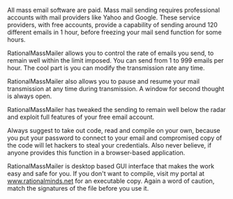 All mass email software are paid. Mass mail sending requires professional accounts with mail providers like Yahoo and Google. These service providers, with free accounts, provide a capability of sending around 120 different emails in 1 hour, before freezing your mail send function for some hours.

RationalMassMailer allows you to control the rate of emails you send, to remain well within the limit imposed. You can send from 1 to 999 emails per hour. The cool part is you can modify the transmission rate any time. 

RationalMassMailer also allows you to pause and resume your mail transmission at any time during transmission. A window for second thought is always open. 

RationalMassMailer has tweaked the sending to remain well below the radar and exploit full features of your free email account.

Always suggest to take out code, read and compile on your own, because you put your password to connect to your email and compromised copy of the code will let hackers to steal your credentials. Also never believe, if anyone provides this function in a browser-based application.

RationalMassMailer is desktop based GUI interface that makes the work easy and safe for you. If you don't want to compile, visit my portal at www.rationalminds.net for an executable copy. Again a word of caution, match the signatures of the file before you use it.
